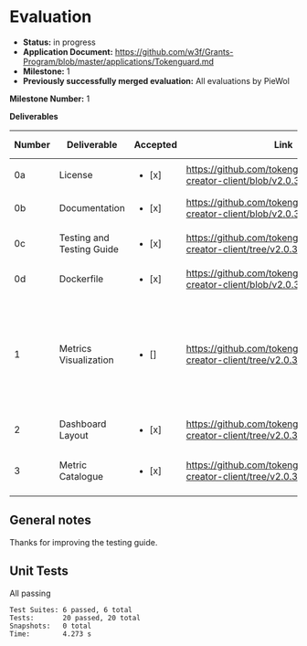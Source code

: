 # Evaluation

- **Status:** in progress
- **Application Document:** https://github.com/w3f/Grants-Program/blob/master/applications/Tokenguard.md
- **Milestone:** 1
- **Previously successfully merged evaluation:** All evaluations by PieWol

**Milestone Number:** 1

**Deliverables**

| Number | Deliverable | Accepted | Link | Evaluation Notes |
| ------ | ----------- | -------- | ---- |----------------- |
| 0a | License |<ul><li>[x] </li></ul>| https://github.com/tokenguardio/dashboard-creator-client/blob/v2.0.3/LICENSE | ok |
| 0b  | Documentation |<ul><li>[x] </li></ul>| https://github.com/tokenguardio/dashboard-creator-client/blob/v2.0.3/README.md |good|
| 0c | Testing and Testing Guide |<ul><li>[x] </li></ul>|https://github.com/tokenguardio/dashboard-creator-client/tree/v2.0.3/TESTING| great testing guide |
| 0d | Dockerfile |<ul><li>[x] </li></ul>| https://github.com/tokenguardio/dashboard-creator-client/blob/v2.0.3/Dockerfile | works |
| 1 | Metrics Visualization |<ul><li>[] </li></ul>| https://github.com/tokenguardio/dashboard-creator-client/tree/v2.0.3/ | Looks like there is only bar and linechart available. How can I configure a pie chart? |
| 2 | Dashboard Layout |<ul><li>[x] </li></ul>| https://github.com/tokenguardio/dashboard-creator-client/tree/v2.0.3/ |  |
| 3 | Metric Catalogue |<ul><li>[x] </li></ul>| https://github.com/tokenguardio/dashboard-creator-client/tree/v2.0.3/ | thanks for making this testable |


## General notes
Thanks for improving the testing guide.

## Unit Tests
All passing 

```
Test Suites: 6 passed, 6 total
Tests:       20 passed, 20 total
Snapshots:   0 total
Time:        4.273 s
```

